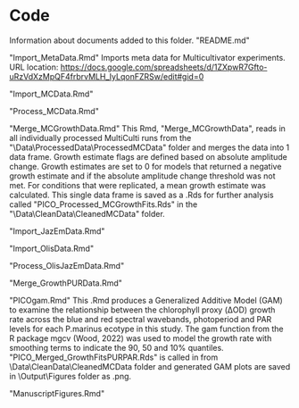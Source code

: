 # Code

Information about documents added to this folder.
"README.md"

"Import_MetaData.Rmd"
Imports meta data for Multicultivator experiments. URL location:
https://docs.google.com/spreadsheets/d/1ZXpwR7Gfto-uRzVdXzMpQF4frbrvMLH_IyLqonFZRSw/edit#gid=0

"Import_MCData.Rmd"

"Process_MCData.Rmd"

"Merge_MCGrowthData.Rmd"
This Rmd, "Merge_MCGrowthData", reads in all individually processed MultiCulti runs from the "\Data\ProcessedData\ProcessedMCData" folder and merges the data into 1 data frame. Growth estimate flags are defined based on absolute amplitude change. Growth estimates are set to 0 for models that returned a negative growth estimate and if the absolute amplitude change threshold was not met. For conditions that were replicated, a mean growth estimate was calculated. This single data frame is saved as a .Rds for further analysis called "PICO_Processed_MCGrowthFits.Rds" in the "\Data\CleanData\CleanedMCData" folder.


"Import_JazEmData.Rmd"

"Import_OlisData.Rmd"

"Process_OlisJazEmData.Rmd"

"Merge_GrowthPURData.Rmd"

"PICOgam.Rmd"
This .Rmd produces a Generalized Additive Model (GAM) to examine the relationship between the chlorophyll proxy (ΔOD) growth rate across the blue and red spectral wavebands, photoperiod and PAR levels for each P.marinus ecotype in this study. The gam function from the R package mgcv (Wood, 2022) was used to model the growth rate with smoothing terms to indicate the 90, 50 and 10% quantiles. "PICO_Merged_GrowthFitsPURPAR.Rds" is called in from \Data\CleanData\CleanedMCData folder and generated GAM plots are saved in \Output\Figures folder as .png.

"ManuscriptFigures.Rmd"

